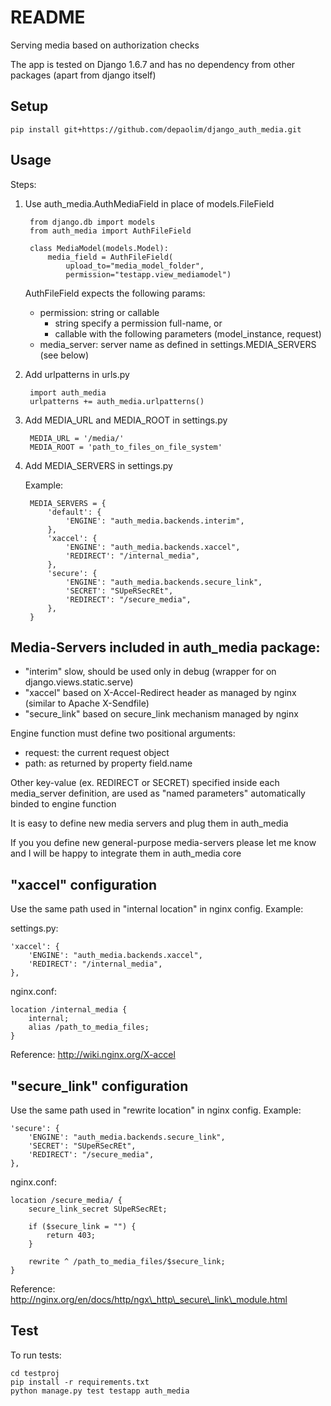 # README

Serving media based on authorization checks

The app is tested on Django 1.6.7 and has no dependency from other packages (apart from django itself)

## Setup

    pip install git+https://github.com/depaolim/django_auth_media.git


## Usage

Steps:

1. Use auth\_media.AuthMediaField in place of models.FileField

        from django.db import models
        from auth_media import AuthFileField

        class MediaModel(models.Model):
            media_field = AuthFileField(
                upload_to="media_model_folder",
                permission="testapp.view_mediamodel")

    AuthFileField expects the following params:

    * permission: string or callable
        * string specify a permission full-name, or
        * callable with the following parameters (model\_instance, request)
    * media\_server: server name as defined in settings.MEDIA\_SERVERS (see below)

2. Add urlpatterns in urls.py

        import auth_media
        urlpatterns += auth_media.urlpatterns()

3. Add MEDIA\_URL  and MEDIA\_ROOT in settings.py

        MEDIA_URL = '/media/'
        MEDIA_ROOT = 'path_to_files_on_file_system'

4. Add MEDIA\_SERVERS in settings.py

    Example:

        MEDIA_SERVERS = {
            'default': {
                'ENGINE': "auth_media.backends.interim",
            },
            'xaccel': {
                'ENGINE': "auth_media.backends.xaccel",
                'REDIRECT': "/internal_media",
            },
            'secure': {
                'ENGINE': "auth_media.backends.secure_link",
                'SECRET': "SUpeRSecREt",
                'REDIRECT': "/secure_media",
            },
        }


## Media-Servers included in auth\_media package:

* "interim" slow, should be used only in debug (wrapper for on django.views.static.serve)
* "xaccel" based on X-Accel-Redirect header as managed by nginx (similar to Apache X-Sendfile)
* "secure\_link" based on secure\_link mechanism managed by nginx

Engine function must define two positional arguments:

* request: the current request object
* path: as returned by property field.name

Other key-value (ex. REDIRECT or SECRET) specified inside each media\_server definition, are used as "named parameters" automatically binded to engine function

It is easy to define new media servers and plug them in auth\_media

If you you define new general-purpose media-servers please let me know and I will be happy to integrate them in auth\_media core


## "xaccel" configuration

Use the same path used in "internal location" in nginx config. Example:

settings.py:

    'xaccel': {
        'ENGINE': "auth_media.backends.xaccel",
        'REDIRECT': "/internal_media",
    },

nginx.conf:

    location /internal_media {
        internal;
        alias /path_to_media_files;
    }

Reference:
    http://wiki.nginx.org/X-accel

## "secure\_link" configuration

Use the same path used in "rewrite location" in nginx config. Example:

    'secure': {
        'ENGINE': "auth_media.backends.secure_link",
        'SECRET': "SUpeRSecREt",
        'REDIRECT': "/secure_media",
    },

nginx.conf:

    location /secure_media/ {
        secure_link_secret SUpeRSecREt;

        if ($secure_link = "") {
            return 403;
        }

        rewrite ^ /path_to_media_files/$secure_link;
    }

Reference:
    http://nginx.org/en/docs/http/ngx\_http\_secure\_link\_module.html


## Test

To run tests:

    cd testproj
    pip install -r requirements.txt
    python manage.py test testapp auth_media
